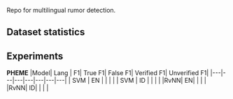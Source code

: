 Repo for multilingual rumor detection.

## Dataset statistics

## Experiments
**PHEME**
|Model| Lang | F1| True F1| False F1| Verified F1| Unverified F1|
|---|---|---|---|---|---|---|
| SVM | EN | | | |
| SVM | ID | |  | |
|RvNN| EN|  |  | |
|RvNN| ID| | |  |
